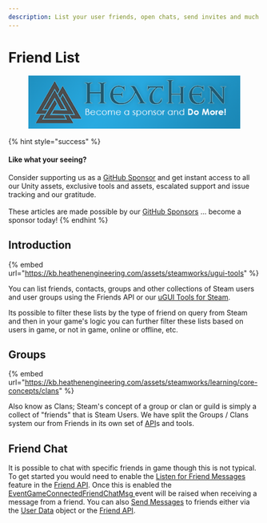 ```yaml
---
description: List your user friends, open chats, send invites and much more!
---
```


# Friend List

<figure><img src="../../../../../.gitbook/assets/512x128 Sponsor Banner.png" alt="Become a sponsor and Do More"><figcaption></figcaption></figure>

{% hint style="success" %}
#### Like what your seeing?

Consider supporting us as a [GitHub Sponsor](../../../../../company/become-a-sponsor.md) and get instant access to all our Unity assets, exclusive tools and assets, escalated support and issue tracking and our gratitude.\
\
These articles are made possible by our [GitHub Sponsors](https://github.com/sponsors/heathen-engineering) ... become a sponsor today!
{% endhint %}

## Introduction

{% embed url="https://kb.heathenengineering.com/assets/steamworks/ugui-tools" %}

You can list friends, contacts, groups and other collections of Steam users and user groups using the Friends API or our [uGUI Tools for Steam](broken-reference).

Its possible to filter these lists by the type of friend on query from Steam and then in your game's logic you can further filter these lists based on users in game, or not in game, online or offline, etc.

## Groups

{% embed url="https://kb.heathenengineering.com/assets/steamworks/learning/core-concepts/clans" %}

Also know as Clans; Steam's concept of a group or clan or guild is simply a collect of "friends" that is Steam Users. We have split the Groups / Clans system our from Friends in its own set of [API](../../../api/clans.md)s and tools.

## Friend Chat

It is possible to chat with specific friends in game though this is not typical. To get started you would need to enable the [Listen for Friend Messages](../../../api/friends.md#setlistenforfriendsmessages) feature in the [Friend API](../../../api/friends.md). Once this is enabled the [EventGameConnectedFriendChatMsg ](../../../api/friends.md#game-connected-friend-chat-msg)event will be raised when receiving a message from a friend. You can also [Send Messages](../../../objects/user-data.md#sendmessage) to friends either via the [User Data](../../../objects/user-data.md) object or the [Friend API](../../../api/friends.md).

